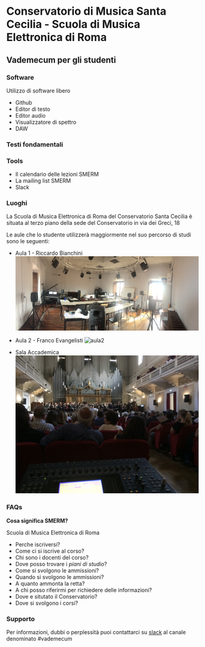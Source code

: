 # Conservatorio di Musica Santa Cecilia - Scuola di Musica Elettronica di Roma
## Vademecum per gli studenti

### Software

Utilizzo di software libero

- Github
- Editor di testo
- Editor audio
- Visualizzatore di spettro
- DAW

### Testi fondamentali

### Tools

- Il calendario delle lezioni SMERM
- La mailing list SMERM
- Slack

### Luoghi

La Scuola di Musica Elettronica di Roma del Conservatorio Santa Cecilia è situata al terzo piano della sede del Conservatorio in via dei Greci, 18

Le aule che lo studente utilizzerà maggiormente nel suo percorso di studi sono le seguenti:
- Aula 1 - Riccardo Bianchini
![aula1](resources/aula1.JPG)

- Aula 2 - Franco Evangelisti
![aula2](resources/aula2.jpg)
- Sala Accademica
![sala_accademica](resources/sala_accademica.jpg)

### FAQs
**Cosa significa SMERM?**

Scuola di Musica Elettronica di Roma

- Perche iscriversi?
- Come ci si iscrive al corso?
- Chi sono i docenti del corso?
- Dove posso trovare i _piani di studio_?
- Come si svolgono le ammissioni?
- Quando si svolgono le ammissioni?
- A quanto ammonta la retta?
- A chi posso riferirmi per richiedere delle informazioni?
- Dove e situtato il Conservatorio?
- Dove si svolgono i corsi?

### Supporto

Per informazioni, dubbi o perplessità puoi contattarci su [slack](https://smerm.slack.com/) al canale denominato #vademecum
